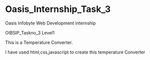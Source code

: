 # Oasis_Internship_Task_3


Oasis Infobyte Web Development internship

OIBSIP_Taskno_3 Level1

This is a Temperature Converter.

I have used html,css,javascript to create this temperature Converter


